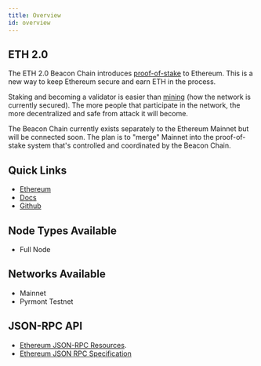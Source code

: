 ```yaml
---
title: Overview
id: overview
---
```


## ETH 2.0

The ETH 2.0 Beacon Chain introduces [proof-of-stake](https://ethereum.org/en/developers/docs/consensus-mechanisms/pos/) to Ethereum. 
This is a new way to keep Ethereum secure and earn ETH in the process.

Staking and becoming a validator is easier than [mining](https://ethereum.org/en/developers/docs/mining/) (how the network is currently secured). 
The more people that participate in the network, the more decentralized and safe from attack it will become.

The Beacon Chain currently exists separately to the Ethereum Mainnet but will be connected soon. 
The plan is to "merge" Mainnet into the proof-of-stake system that's controlled and coordinated by the Beacon Chain.

## Quick Links
* [Ethereum](https://ethereum.org/en)
* [Docs](https://ethereum.org/en/developers/docs/nodes-and-clients/)
* [Github](https://github.com/ethereum/ethereum-org-website)

## Node Types Available
* Full Node

## Networks Available
* Mainnet
* Pyrmont Testnet

## JSON-RPC API
* [Ethereum JSON-RPC Resources](https://ethereum.org/en/developers/docs/apis/json-rpc/).
* [Ethereum JSON RPC Specification](https://playground.open-rpc.org/?schemaUrl=https://raw.githubusercontent.com/ethereum/eth1.0-apis/assembled-spec/openrpc.json&uiSchema%5BappBar%5D%5Bui:splitView%5D=true&uiSchema%5BappBar%5D%5Bui:input%5D=false&uiSchema%5BappBar%5D%5Bui:examplesDropdown%5D=false)
